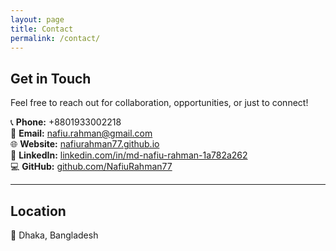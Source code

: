 ```yaml
---
layout: page
title: Contact
permalink: /contact/
---
```


## Get in Touch

Feel free to reach out for collaboration, opportunities, or just to connect!

📞 **Phone:** +8801933002218  
📧 **Email:** [nafiu.rahman@gmail.com](mailto:nafiu.rahman@gmail.com)  
🌐 **Website:** [nafiurahman77.github.io](https://nafiurahman77.github.io)  
🔗 **LinkedIn:** [linkedin.com/in/md-nafiu-rahman-1a782a262](https://www.linkedin.com/in/md-nafiu-rahman-1a782a262/)  
💻 **GitHub:** [github.com/NafiuRahman77](https://github.com/NafiuRahman77)

---

## Location

📍 Dhaka, Bangladesh
